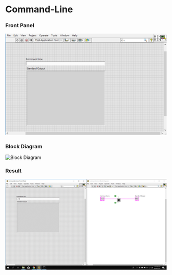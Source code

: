 # Command-Line
### Front Panel
![Front Panel](https://github.com/Offliners/LabVIEW_projects/blob/master/Easy/Command-Line/Command-Line%20Front%20Panel.png)

### Block Diagram
![Block Diagram]()

### Result
![Result](https://github.com/Offliners/LabVIEW_projects/blob/master/Easy/Command-Line/Command-Line%20result.gif)
